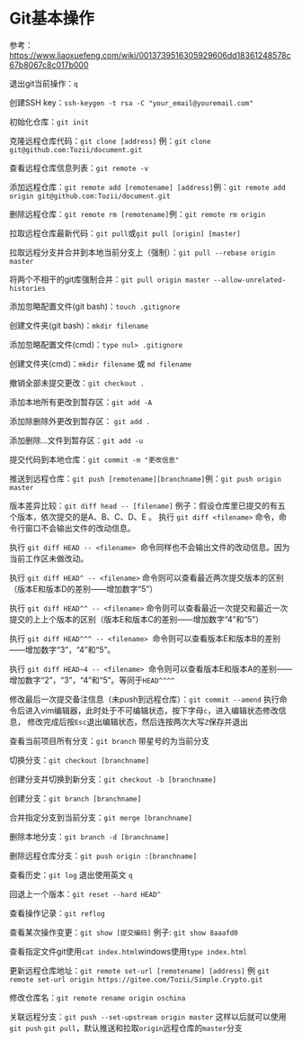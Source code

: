 # Git基本操作

参考：https://www.liaoxuefeng.com/wiki/0013739516305929606dd18361248578c67b8067c8c017b000

退出git当前操作：`q`

创建SSH key：`ssh-keygen -t rsa -C "your_email@youremail.com"`

初始化仓库：`git init`

克隆远程仓库代码：`git clone [address]` 例：`git clone git@github.com:Tozii/document.git`

查看远程仓库信息列表：`git remote -v`

添加远程仓库：`git remote add [remotename] [address]`例：`git remote add origin git@github.com:Tozii/document.git`

删除远程仓库：`git remote rm [remotename]`例：`git remote rm origin`

拉取远程仓库最新代码：`git pull`或`git pull [origin] [master]`

拉取远程分支并合并到本地当前分支上（强制）：`git pull --rebase origin master`

将两个不相干的git库强制合并：`git pull origin master --allow-unrelated-histories`

添加忽略配置文件(git bash)：`touch .gitignore`

创建文件夹(git bash)：`mkdir filename`

添加忽略配置文件(cmd)：`type nul> .gitignore`

创建文件夹(cmd)：`mkdir filename` 或 `md filename`

撤销全部未提交更改：`git checkout .`

添加本地所有更改到暂存区：`git add -A`

添加除删除外更改到暂存区： `git add .`

添加删除...文件到暂存区：`git add -u`

提交代码到本地仓库：`git commit -m "更改信息"`

推送到远程仓库：`git push [remotename][branchname]`例：`git push origin master`

版本差异比较：`git diff head -- [filename]`
例子：假设仓库里已提交的有五个版本，依次提交的是A、B、C、D、E 。
执行 `git diff <filename>` 命令，命令行窗口不会输出文件的改动信息。

执行 `git diff HEAD -- <filename>`  命令同样也不会输出文件的改动信息。因为当前工作区未做改动。

执行 `git diff HEAD^ -- <filename>`  命令则可以查看最近两次提交版本的区别（版本E和版本D的差别——增加数字“5”）

执行 `git diff HEAD^^ -- <filename>` 命令则可以查看最近一次提交和最近一次提交的上上个版本的区别（版本E和版本C的差别——增加数字“4”和“5”）

执行 `git diff HEAD^^^ -- <filename>`  命令则可以查看版本E和版本B的差别——增加数字“3”，“4”和“5”。

执行 `git diff HEAD~4 -- <filename>`  命令则可以查看版本E和版本A的差别——增加数字“2”，“3”，“4”和“5”。等同于`HEAD^^^^`

修改最后一次提交备注信息（未push到远程仓库）：`git commit --amend` 执行命令后进入vim编辑器，此时处于不可编辑状态，按下字母`c`，进入编辑状态修改信息，
修改完成后按`Esc`退出编辑状态，然后连按两次大写`Z`保存并退出

查看当前项目所有分支：`git branch` 带星号的为当前分支

切换分支：`git checkout [branchname]`

创建分支并切换到新分支：`git checkout -b [branchname]`

创建分支：`git branch [branchname]`

合并指定分支到当前分支：`git merge [branchname]`

删除本地分支：`git branch -d [branchname]`

删除远程仓库分支：`git push origin :[branchname]`

查看历史：`git log` 退出使用英文 `q`

回退上一个版本：`git reset --hard HEAD^`

查看操作记录：`git reflog`

查看某次操作变更：`git show [提交编码]` 例子: `git show 8aaafd0`

查看指定文件git使用`cat index.html`windows使用`type index.html`

更新远程仓库地址：`git remote set-url [remotename] [address]` 例 `git remote set-url origin https://gitee.com/Tozii/Simple.Crypto.git`

修改仓库名：`git remote rename origin oschina`

关联远程分支：`git push --set-upstream origin master` 这样以后就可以使用`git push` `git pull`，默认推送和拉取`origin`远程仓库的`master`分支 
